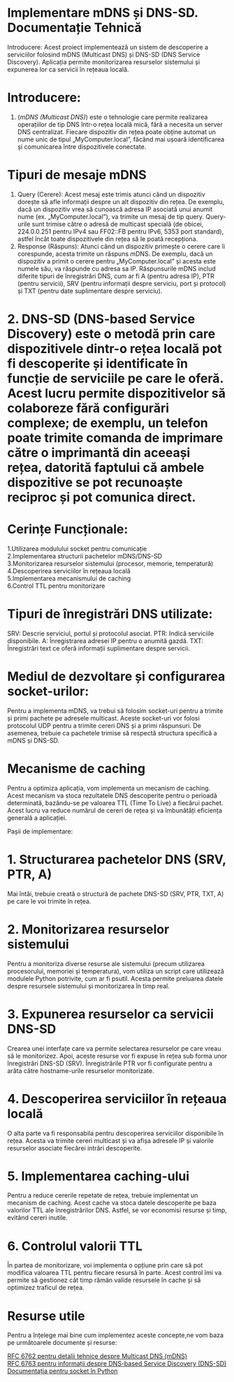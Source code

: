 #                                                               Implementare mDNS și DNS-SD. Documentație Tehnică 

Introducere:
Acest proiect implementează un sistem de descoperire a serviciilor folosind mDNS (Multicast DNS) și DNS-SD (DNS Service Discovery). Aplicația permite monitorizarea resurselor sistemului și expunerea lor ca servicii în rețeaua locală.

# Introducere:

1. (_mDNS (Multicast DNS)_) este o tehnologie care permite realizarea operațiilor de tip DNS într-o rețea locală mică, fără a necesita un server DNS centralizat. Fiecare dispozitiv din rețea poate obține automat un nume unic de tipul „MyComputer.local”, făcând mai ușoară identificarea și comunicarea între dispozitivele conectate.

# Tipuri de mesaje mDNS
1. Query (Cerere):
Acest mesaj este trimis atunci când un dispozitiv dorește să afle informații despre un alt dispozitiv din rețea. De exemplu, dacă un dispozitiv vrea să cunoască adresa IP asociată unui anumit nume (ex. „MyComputer.local”), va trimite un mesaj de tip query. Query-urile sunt trimise către o adresă de multicast specială (de obicei, 224.0.0.251 pentru IPv4 sau FF02::FB pentru IPv6, 5353 port standard), astfel încât toate dispozitivele din rețea să le poată recepționa.
2. Response (Răspuns):
Atunci când un dispozitiv primește o cerere care îi corespunde, acesta trimite un răspuns mDNS. De exemplu, dacă un dispozitiv a primit o cerere pentru „MyComputer.local” și acesta este numele său, va răspunde cu adresa sa IP. Răspunsurile mDNS includ diferite tipuri de înregistrări DNS, cum ar fi A (pentru adresa IP), PTR (pentru servicii), SRV (pentru informații despre serviciu, port și protocol) și TXT (pentru date suplimentare despre serviciu).

 # 2. DNS-SD (DNS-based Service Discovery) este o metodă prin care dispozitivele dintr-o rețea locală pot fi descoperite și identificate în funcție de serviciile pe care le oferă. Acest lucru permite dispozitivelor să colaboreze fără configurări complexe; de exemplu, un telefon poate trimite comanda de imprimare către o imprimantă din aceeași rețea, datorită faptului că ambele dispozitive se pot recunoaște reciproc și pot comunica direct.

# Cerințe Funcționale:

1.Utilizarea modulului socket pentru comunicație \
2.Implementarea structurii pachetelor mDNS/DNS-SD \
3.Monitorizarea resurselor sistemului (procesor, memorie, temperatură) \
4.Descoperirea serviciilor în rețeaua locală \
5.Implementarea mecanismului de caching \
6.Control TTL pentru monitorizare

# Tipuri de înregistrări DNS utilizate:
SRV: Descrie serviciul, portul și protocolul asociat.
PTR: Indică serviciile disponibile.
A: Înregistrarea adresei IP pentru o anumită gazdă.
TXT: Înregistrări text ce oferă informații suplimentare despre servicii.

# Mediul de dezvoltare și configurarea socket-urilor:
Pentru a implementa mDNS, va trebui să folosim socket-uri pentru a trimite și primi pachete pe adresele multicast. Aceste socket-uri vor folosi protocolul UDP pentru a trimite cereri DNS și a primi răspunsuri. De asemenea, trebuie ca pachetele trimise să respectă structura specifică a mDNS și DNS-SD.

# Mecanisme de caching
Pentru a optimiza aplicația, vom implementa un mecanism de caching. Acest mecanism va stoca rezultatele DNS descoperite pentru o perioadă determinată, bazându-se pe valoarea TTL (Time To Live) a fiecărui pachet. Acest lucru va reduce numărul de cereri de rețea și va îmbunătăți eficiența generală a aplicației.

Pașii de implementare:
# 1. Structurarea pachetelor DNS (SRV, PTR, A)
Mai întâi, trebuie creată o structură de pachete DNS-SD (SRV, PTR, TXT, A) pe care le voi trimite în rețea.

# 2. Monitorizarea resurselor sistemului
Pentru a monitoriza diverse resurse ale sistemului (precum utilizarea procesorului, memoriei și temperatura), vom utiliza un script care utilizează modulele Python potrivite, cum ar fi psutil. Acesta permite preluarea datele despre resursele sistemului și monitorizarea în timp real.

# 3. Expunerea resurselor ca servicii DNS-SD
Crearea unei interfațe care va permite selectarea resurselor pe care vreau să le monitorizez. Apoi, aceste resurse vor fi expuse în rețea sub forma unor înregistrări DNS-SD (SRV). Înregistrările PTR vor fi configurate pentru a arăta către hostname-urile resurselor monitorizate.

# 4. Descoperirea serviciilor în rețeaua locală
O alta parte va fi responsabila pentru descoperirea serviciilor disponibile în rețea. Acesta va trimite cereri multicast și va afișa adresele IP și valorile resurselor asociate fiecărei intrări descoperite.

# 5. Implementarea caching-ului
Pentru a reduce cererile repetate de rețea, trebuie implementat un mecanism de caching. Acest cache va stoca datele descoperite pe baza valorilor TTL ale înregistrărilor DNS. Astfel, se vor economisi resurse și timp, evitând cereri inutile.

# 6. Controlul valorii TTL
În partea de monitorizare, voi implementa o opțiune prin care să pot modifica valoarea TTL pentru fiecare resursă în parte. Acest control îmi va permite să gestionez cât timp rămân valide resursele în cache și să optimizez traficul de rețea.

# Resurse utile
Pentru a înțelege mai bine cum implementez aceste concepte,ne vom baza pe următoarele documente și resurse:

[RFC 6762 pentru detalii tehnice despre Multicast DNS (mDNS)](https://datatracker.ietf.org/doc/html/rfc6762) \
[RFC 6763 pentru informații despre DNS-based Service Discovery (DNS-SD)](https://datatracker.ietf.org/doc/html/rfc6763) \
[Documentația pentru socket în Python](https://docs.python.org/3/library/socket.html)
